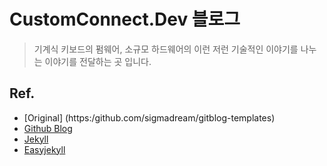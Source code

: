 # CustomConnect.Dev 블로그

>기계식 키보드의 펌웨어, 소규모 하드웨어의 이런 저런 기술적인 이야기를 나누는 이야기를 전달하는 곳 입니다. 

## Ref.

- [Original] (https:/github.com/sigmadream/gitblog-templates)
- [Github Blog](https://pages.github.com/)
- [Jekyll](https://jekyllrb.com/)
- [Easyjekyll](https://github.com/Halryang/jekyll-now)

